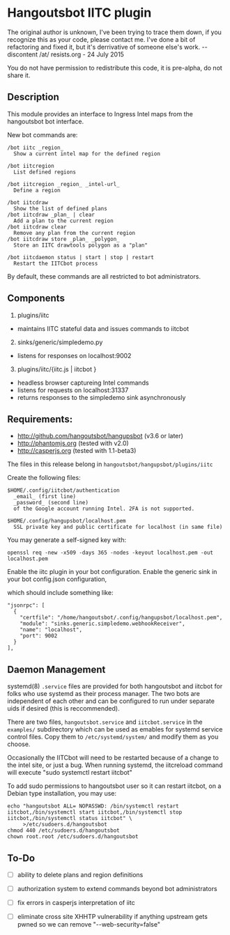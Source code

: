 # Hangoutsbot IITC plugin

The original author is unknown, I've been trying to trace them down,
if you recognize this as your code, please contact me.  I've done a bit
of refactoring and fixed it, but it's derrivative of someone else's work.
	-- discontent /at/ resists.org - 24 July 2015

You do not have permission to redistribute this code, it is pre-alpha,
do not share it.

## Description

This module provides an interface to Ingress Intel maps from the
hangoutsbot bot interface.

New bot commands are:

    /bot iitc _region_
      Show a current intel map for the defined region

    /bot iitcregion
      List defined regions

    /bot iitcregion _region_ _intel-url_
      Define a region

    /bot iitcdraw
      Show the list of defined plans
    /bot iitcdraw _plan_ | clear
      Add a plan to the current region
    /bot iitcdraw clear
      Remove any plan from the current region
    /bot iitcdraw store _plan_ _polygon_
      Store an IITC drawtools polygon as a "plan"

    /bot iitcdaemon status | start | stop | restart
      Restart the IITCbot process

By default, these commands are all restricted to bot administrators.

## Components

1. plugins/iitc
  - maintains IITC stateful data and issues commands to iitcbot
2. sinks/generic/simpledemo.py
  - listens for responses on localhost:9002
3. plugins/iitc/{iitc.js | iitcbot }
  - headless browser captureing Intel commands
  - listens for requests on localhost:31337
  - returns responses to the simpledemo sink asynchronously

## Requirements:

- http://github.com/hangoutsbot/hangupsbot (v3.6 or later)
- http://phantomjs.org (tested with v2.0)
- http://casperjs.org (tested with 1.1-beta3)

The files in this release belong in `hangoutsbot/hangupsbot/plugins/iitc`

Create the following files:

    $HOME/.config/iitcbot/authentication
      _email_ (first line)
      _password_ (second line)
      of the Google account running Intel. 2FA is not supported.

    $HOME/.config/hangupsbot/localhost.pem
      SSL private key and public certificate for localhost (in same file)

You may generate a self-signed key with:

    openssl req -new -x509 -days 365 -nodes -keyout localhost.pem -out localhost.pem

Enable the iitc plugin in your bot configuration.
Enable the generic sink in your bot config.json configuration,

which should include something like:

    "jsonrpc": [
      {
        "certfile": "/home/hangoutsbot/.config/hangupsbot/localhost.pem",
        "module": "sinks.generic.simpledemo.webhookReceiver",
        "name": "localhost",
        "port": 9002
      }
    ],


## Daemon Management

systemd(8) `.service` files are provided for both hangoutsbot and iitcbot
for folks who use systemd as their process manager. The two bots are
independent of each other and can be configured to run under separate
uids if desired (this is reccommended).

There are two files, `hangoutsbot.service` and `iitcbot.service` in the
`examples/` subdirectory which can be used as emables for systemd service
control files. Copy them to `/etc/systemd/system/` and modify them as
you choose.

Occasionally the IITCbot will need to be restarted because of a change
to the intel site, or just a bug. When running systemd, the iitcreload
command will execute "sudo systemctl restart iitcbot"

To add sudo permissions to hangoutsbot user so it can restart iitcbot,
on a Debian type installation, you may use:

    echo "hangoutsbot ALL= NOPASSWD: /bin/systemctl restart iitcbot,/bin/systemctl start iitcbot,/bin/systemctl stop iitcbot,/bin/systemctl status iitcbot" \
	     >/etc/sudoers.d/hangoutsbot
    chmod 440 /etc/sudoers.d/hangoutsbot
    chown root.root /etc/sudoers.d/hangoutsbot

## To-Do

- [ ] ability to delete plans and region definitions
- [ ] authorization system to extend commands beyond bot administrators
- [ ] fix errors in casperjs interpretation of iitc
- [ ] eliminate cross site XHHTP vulnerability if anything upstream gets pwned
      so we can remove "--web-security=false"

